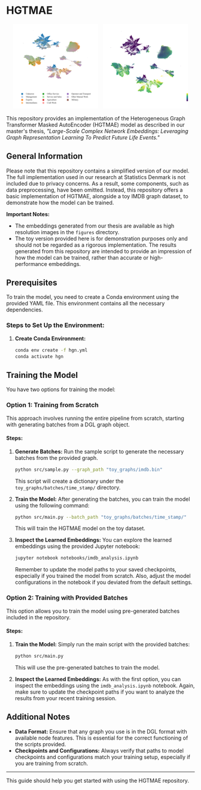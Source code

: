 # HGTMAE
<p align="center">
  <img src="figures/front_figures/high_res_plot_DISCO_KODE.png" alt="DISCO KODE Plot" width="45%" style="margin-right: 10px;">
  <img src="figures/front_figures/high_res_plot_Q_BREDT_LOEN_BELOEB.png" alt="Q BREDT LOEN BELOEB Plot" width="45%">
</p>

This repository provides an implementation of the Heterogeneous Graph Transformer Masked AutoEncoder (HGTMAE) model as described in our master's thesis, *"Large-Scale Complex Network Embeddings: Leveraging Graph Representation Learning To Predict Future Life Events."* 

## General Information

Please note that this repository contains a simplified version of our model. The full implementation used in our research at Statistics Denmark is not included due to privacy concerns. As a result, some components, such as data preprocessing, have been omitted. Instead, this repository offers a basic implementation of HGTMAE, alongside a toy IMDB graph dataset, to demonstrate how the model can be trained.

**Important Notes:**

- The embeddings generated from our thesis are available as high resolution images in the `figures` directory.
- The toy version provided here is for demonstration purposes only and should not be regarded as a rigorous implementation. The results generated from this repository are intended to provide an impression of how the model can be trained, rather than accurate or high-performance embeddings.

## Prerequisites

To train the model, you need to create a Conda environment using the provided YAML file. This environment contains all the necessary dependencies.

### Steps to Set Up the Environment:

1. **Create Conda Environment:**
   ```bash
   conda env create -f hgn.yml
   conda activate hgn
   ```

## Training the Model

You have two options for training the model:

### Option 1: Training from Scratch

This approach involves running the entire pipeline from scratch, starting with generating batches from a DGL graph object.

#### Steps:

1. **Generate Batches:**
   Run the sample script to generate the necessary batches from the provided graph.
   ```bash
   python src/sample.py --graph_path "toy_graphs/imdb.bin"
   ```
   This script will create a dictionary under the `toy_graphs/batches/time_stamp/` directory.

2. **Train the Model:**
   After generating the batches, you can train the model using the following command:
   ```bash
   python src/main.py --batch_path "toy_graphs/batches/time_stamp/"
   ```
   This will train the HGTMAE model on the toy dataset.

3. **Inspect the Learned Embeddings:**
   You can explore the learned embeddings using the provided Jupyter notebook:
   ```bash
   jupyter notebook notebooks/imdb_analysis.ipynb
   ```
   Remember to update the model paths to your saved checkpoints, especially if you trained the model from scratch. Also, adjust the model configurations in the notebook if you deviated from the default settings.

### Option 2: Training with Provided Batches

This option allows you to train the model using pre-generated batches included in the repository.

#### Steps:

1. **Train the Model:**
   Simply run the main script with the provided batches:
   ```bash
   python src/main.py
   ```
   This will use the pre-generated batches to train the model.

2. **Inspect the Learned Embeddings:**
   As with the first option, you can inspect the embeddings using the `imdb_analysis.ipynb` notebook. Again, make sure to update the checkpoint paths if you want to analyze the results from your recent training session.

## Additional Notes

- **Data Format:** Ensure that any graph you use is in the DGL format with available node features. This is essential for the correct functioning of the scripts provided.
- **Checkpoints and Configurations:** Always verify that paths to model checkpoints and configurations match your training setup, especially if you are training from scratch.

---

This guide should help you get started with using the HGTMAE repository.